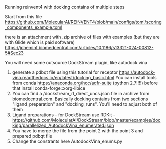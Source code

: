 Running reinvent4 with docking contains of multiple steps

Start from this file
https://github.com/MolecularAI/REINVENT4/blob/main/configs/toml/scoring_components_example.toml

there is an attachment with .zip archive of files with examples (but they are with Glide which is paid software)
https://jcheminf.biomedcentral.com/articles/10.1186/s13321-024-00812-5#Sec23

You will need some outsource DockStream plugin, like autodock vina

1) generate a pdbqt file using this tutorial for receptor
https://autodock-vina.readthedocs.io/en/latest/docking_basic.html
You can install tools from conda https://anaconda.org/hcc/adfr-suite (python 2.7!!!!)
before that install conda-forge::xorg-libice
2) You can find a /dockstream_rl_direct_uncs.json file in archive from biomedcentral.com. Basically docking contains from two sections
"ligand_preparation" and "docking_runs". You'll need to adjust both of them
3) Ligand preparations - for DockStream use RDKit - https://github.com/MolecularAI/DockStream/blob/master/examples/docking/parallelized_AutodockVina_enumerated.json
4) You have to merge the file from the point 2 with the point 3 and prepared pdbqt file
5) Change the constrants here AutodockVina_enums.py
